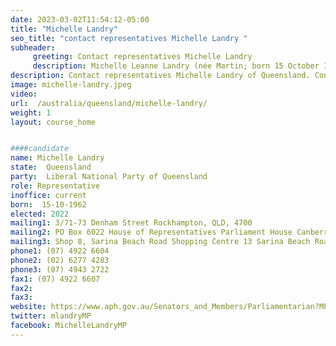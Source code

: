 ```yaml
---
date: 2023-03-02T11:54:12-05:00
title: "Michelle Landry"
seo_title: "contact representatives Michelle Landry "
subheader:
     greeting: Contact representatives Michelle Landry
     description: Michelle Leanne Landry (née Martin; born 15 October 1962) is an Australian politician who has been a member of the House of Representatives since the 2013 federal election, representing the Division of Capricornia. Landry served as the Assistant Minister for Children and Families (2018–2022) and as the Assistant Minister for Northern Australia (2020–2022) in the Morrison Government. She is a member of the Liberal National Party of Queensland, and sits with the Nationals in federal parliament.
description: Contact representatives Michelle Landry of Queensland. Contact information for Michelle Landry includes email address, phone number, and mailing address.
image: michelle-landry.jpeg
video:
url:  /australia/queensland/michelle-landry/
weight: 1
layout: course_home


####candidate
name: Michelle Landry
state:	Queensland
party:	Liberal National Party of Queensland
role: Representative
inoffice: current
born:  15-10-1962
elected: 2022
mailing1: 3/71-73 Denham Street Rockhampton, QLD, 4700
mailing2: PO Box 6022 House of Representatives Parliament House Canberra ACT 2600
mailing3: Shop 8, Sarina Beach Road Shopping Centre 13 Sarina Beach Road Sarina, QLD, 4737
phone1:	(07) 4922 6604
phone2: (02) 6277 4283
phone3: (07) 4943 2722
fax1: (07) 4922 6607
fax2:
fax3:
website: https://www.aph.gov.au/Senators_and_Members/Parliamentarian?MPID=249764
twitter: mlandryMP
facebook: MichelleLandryMP
---
```

